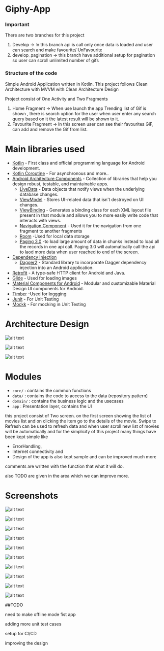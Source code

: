 # Giphy-App



### Important  ###
There are two branches for this project
1) Develop -> In this branch api is call only once data is loaded and user can search and make favourite/ UnFavourite
2) develop_pagination -> this branch have additional setup for pagination so user can scroll unlimited number of gifs


### Structure of the code ###

Simple Android Application written in Kotlin.
This project follows Clean Architecture with MVVM with Clean Architecture Design

Project consist of One Activity and Two Fragments
1) Home Fragment -> When use launch the app Trending list of Gif is shown , there is search option for the user when user enter any search query based on it the latest result will be shown to it.
2) Favourite Fragment -> In this screen user can see their favourites GiF, can add and remove the Gif from list.

# Main libraries used

- [Kotlin](https://kotlinlang.org/) - First class and official programming language for Android development.
- [Kotlin Coroutine](https://kotlinlang.org/docs/coroutines-overview.html) - For asynchronous and more..
- [Android Architecture Components](https://developer.android.com/topic/libraries/architecture) - Collection of libraries that help you design robust, testable, and maintainable apps.
  - [LiveData](https://developer.android.com/topic/libraries/architecture/livedata) - Data objects that notify views when the underlying database changes.
  - [ViewModel](https://developer.android.com/topic/libraries/architecture/viewmodel) - Stores UI-related data that isn't destroyed on UI changes.
  - [ViewBinding](https://developer.android.com/topic/libraries/view-binding) - Generates a binding class for each XML layout file present in that module and allows you to more easily write code that interacts with views.
  - [Navigation Component](https://developer.android.com/guide/navigation/navigation-getting-started) - Used it for the navigation from one fragment to another fragments
  - [Room](https://developer.android.com/reference/androidx/room/package-summary) -Used for local data storage
  - [Paging 3.0](https://developer.android.com/topic/libraries/architecture/paging/v3-overview) -to load large amount of data in chunks instead to load all the records in one api call. Paging 3.0 will automatically call the api to laod more data when user reached to end of the screen.
- [Dependency Injection](https://developer.android.com/training/dependency-injection)
  - [Dagger2](https://dagger.dev/) - Standard library to incorporate Dagger dependency injection into an Android application.
- [Retrofit](https://square.github.io/retrofit/) - A type-safe HTTP client for Android and Java.
- [Glide](https://bumptech.github.io/glide/) - Used for loading images
- [Material Components for Android](https://github.com/material-components/material-components-android) - Modular and customizable Material Design UI components for Android.
- [Timber](https://github.com/JakeWharton/timber) -Used for loggging
- [Junit](https://junit.org/) - For Unit Testing
- [Mockk](https://mockk.io/) - For mocking in Unit Testing


# Architecture Design
![alt text](https://github.com/mookyjan/giphySearchCleanArch/blob/develop/diagram/clean%20architecture%20design.png)

![alt text](https://github.com/mookyjan/giphySearchCleanArch/blob/develop/diagram/clean-mvvm.png)

![alt text](https://github.com/mookyjan/giphySearchCleanArch/blob/develop/diagram/project%20structure.png)


# Modules

* `core/` : contains the common functions
* `data/` : contains the code to access to the data (repository pattern)
* `domain/` : contains the business logic and the usecases
* `app` : Presentation layer, contains the UI

this project consist of Two screen. on the first screen showing the list of movies list and on clicking the item
go to the details of the movie.
Swipe to Refresh can be used to refresh data and when user scroll new list of movies will be automatically
and for the simplicity of this project many things have been kept simple
like
* ErrorHandling,
* Internet connectivity and
* Design of the app is also kept sample and can be improved much more

comments are written with the function that what it will do.

also TODO are given in the area which we can improve more.

# Screenshots
![alt text](https://github.com/mookyjan/giphySearchCleanArch/blob/develop_pagination/screenshots/Screenshot_20230128_123452.png)

![alt text](https://github.com/mookyjan/giphySearchCleanArch/blob/develop_pagination/screenshots/Screenshot_20230128_123527.png)

![alt text](https://github.com/mookyjan/giphySearchCleanArch/blob/develop_pagination/screenshots/Screenshot_20230128_123556.png)

![alt text](https://github.com/mookyjan/giphySearchCleanArch/blob/develop_pagination/screenshots/Screenshot_20230128_123622.png)

![alt text](https://github.com/mookyjan/giphySearchCleanArch/blob/develop_pagination/screenshots/Screenshot_20230128_123809.png)

![alt text](https://github.com/mookyjan/giphySearchCleanArch/blob/develop_pagination/screenshots/Screenshot_20230129_121518.png)

![alt text](https://github.com/mookyjan/giphySearchCleanArch/blob/develop_pagination/screenshots/Screenshot_20230129_121558.png)

![alt text](https://github.com/mookyjan/giphySearchCleanArch/blob/develop_pagination/screenshots/Screenshot_20230129_195746.png)

![alt text](https://github.com/mookyjan/giphySearchCleanArch/blob/develop_pagination/screenshots/Screenshot_20230129_202819.png)

![alt text](https://github.com/mookyjan/giphySearchCleanArch/blob/develop_pagination/screenshots/Screenshot_20230129_211827.png)


##TODO

need to make offline mode fist app

adding more unit test cases

setup for CI/CD

improving the design





